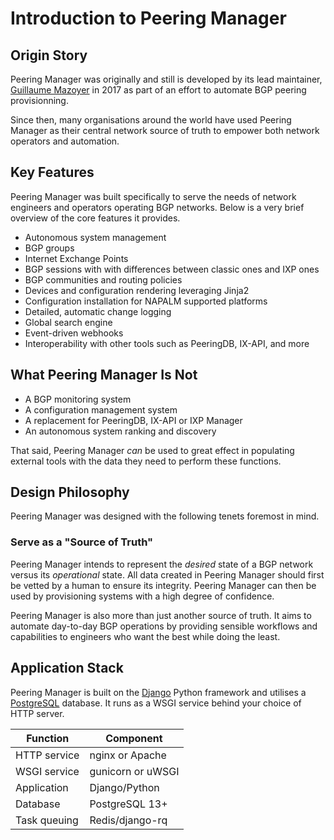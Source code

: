 # Introduction to Peering Manager

## Origin Story

Peering Manager was originally and still is developed by its lead maintainer,
[Guillaume Mazoyer](https://github.com/gmazoyer) in 2017 as part of an effort
to automate BGP peering provisionning.

Since then, many organisations around the world have used Peering Manager as
their central network source of truth to empower both network operators and
automation.

## Key Features

Peering Manager was built specifically to serve the needs of network engineers
and operators operating BGP networks. Below is a very brief overview of the
core features it provides.

* Autonomous system management
* BGP groups
* Internet Exchange Points
* BGP sessions with with differences between classic ones and IXP ones
* BGP communities and routing policies
* Devices and configuration rendering leveraging Jinja2
* Configuration installation for NAPALM supported platforms
* Detailed, automatic change logging
* Global search engine
* Event-driven webhooks
* Interoperability with other tools such as PeeringDB, IX-API, and more

## What Peering Manager Is Not

* A BGP monitoring system
* A configuration management system
* A replacement for PeeringDB, IX-API or IXP Manager
* An autonomous system ranking and discovery

That said, Peering Manager _can_ be used to great effect in populating external tools with the data they need to perform these functions.

## Design Philosophy

Peering Manager was designed with the following tenets foremost in mind.

### Serve as a "Source of Truth"

Peering Manager intends to represent the _desired_ state of a BGP network
versus its _operational_ state. All data created in Peering Manager should
first be vetted by a human to ensure its integrity. Peering Manager can then
be used by provisioning systems with a high degree of confidence.

Peering Manager is also more than just another source of truth. It aims to
automate day-to-day BGP operations by providing sensible workflows and
capabilities to engineers who want the best while doing the least.

## Application Stack

Peering Manager is built on the [Django](https://djangoproject.com/) Python
framework and utilises a [PostgreSQL](https://www.postgresql.org/) database.
It runs as a WSGI service behind your choice of HTTP server.

| Function           | Component         |
|--------------------|-------------------|
| HTTP service       | nginx or Apache   |
| WSGI service       | gunicorn or uWSGI |
| Application        | Django/Python     |
| Database           | PostgreSQL 13+    |
| Task queuing       | Redis/django-rq   |
